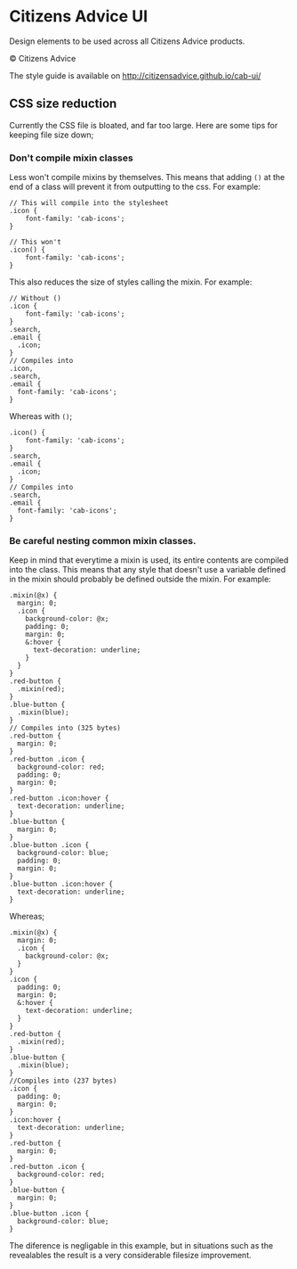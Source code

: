 # Citizens Advice UI

Design elements to be used across all Citizens Advice products.

© Citizens Advice

The style guide is available on http://citizensadvice.github.io/cab-ui/

## CSS size reduction

Currently the CSS file is bloated, and far too large. Here are some tips for keeping file size down;

### Don't compile mixin classes

Less won't compile mixins by themselves. This means that adding `()` at the end of a class will prevent it from outputting to the css. For example:

```less
// This will compile into the stylesheet
.icon {
    font-family: 'cab-icons';
}
```
```less
// This won't
.icon() {
    font-family: 'cab-icons';
}
```

This also reduces the size of styles calling the mixin. For example:

```less
// Without ()
.icon {
    font-family: 'cab-icons';
}
.search,
.email {
  .icon;
}
// Compiles into
.icon,
.search,
.email {
  font-family: 'cab-icons';
}
```
Whereas with `()`;
```less
.icon() {
    font-family: 'cab-icons';
}
.search,
.email {
  .icon;
}
// Compiles into
.search,
.email {
  font-family: 'cab-icons';
}
```

### Be careful nesting common mixin classes.

Keep in mind that everytime a mixin is used, its entire contents are compiled into the class. This means that any style that doesn't use a variable defined in the mixin should probably be defined outside the mixin. For example:

```less
.mixin(@x) {
  margin: 0;
  .icon {
    background-color: @x;
    padding: 0;
    margin: 0;
    &:hover {
      text-decoration: underline;
    }
  }
}
.red-button {
  .mixin(red);
}
.blue-button {
  .mixin(blue);
}
// Compiles into (325 bytes)
.red-button {
  margin: 0;
}
.red-button .icon {
  background-color: red;
  padding: 0;
  margin: 0;
}
.red-button .icon:hover {
  text-decoration: underline;
}
.blue-button {
  margin: 0;
}
.blue-button .icon {
  background-color: blue;
  padding: 0;
  margin: 0;
}
.blue-button .icon:hover {
  text-decoration: underline;
}
```
Whereas;
```less
.mixin(@x) {
  margin: 0;
  .icon {
    background-color: @x;
  }
}
.icon {
  padding: 0;
  margin: 0;
  &:hover {
    text-decoration: underline;
  }
}
.red-button {
  .mixin(red);
}
.blue-button {
  .mixin(blue);
}
//Compiles into (237 bytes)
.icon {
  padding: 0;
  margin: 0;
}
.icon:hover {
  text-decoration: underline;
}
.red-button {
  margin: 0;
}
.red-button .icon {
  background-color: red;
}
.blue-button {
  margin: 0;
}
.blue-button .icon {
  background-color: blue;
}
```

The diference is negligable in this example, but in situations such as the revealables the result is a very considerable filesize improvement.